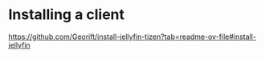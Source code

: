 # Installing a client
https://github.com/Georift/install-jellyfin-tizen?tab=readme-ov-file#install-jellyfin
